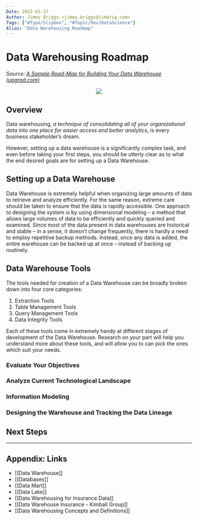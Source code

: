 ```yaml
---
Date: 2022-01-17
Author: Jimmy Briggs <jimmy.briggs@jimbrig.com>
Tags: ["#Type/Slipbox", "#Topic/Dev/DataScience"]
Alias: "Data Warehousing Roadmap"
---
```


# Data Warehousing Roadmap

*Source: [A Sample Road-Map for Building Your Data Warehouse (upgrad.com)](https://www.upgrad.com/blog/a-sample-road-map-for-building-your-data-warehouse/)*

<center><img src="https://i.imgur.com/NHmG2T7.png"/></center>


## Overview

Data warehousing, *a technique of consolidating all of your organizational data into one place for easier access and better analytics*, is every business stakeholder’s dream. 

However, setting up a data warehouse is a significantly complex task, and even before taking your first steps, you should be utterly clear as to what the end desired goals are for setting up a Data Warehouse.

## Setting up a Data Warehouse

Data Warehouse is extremely helpful when organizing large amounts of data to retrieve and analyze efficiently. For the same reason, extreme care should be taken to ensure that the data is rapidly accessible. One approach to designing the system is by using dimensional modeling – a method that allows large volumes of data to be efficiently and quickly queried and examined. Since most of the data present in data warehouses are historical and stable – in a sense, it doesn’t change frequently, there is hardly a need to employ repetitive backup methods. Instead, once any data is added, the entire warehouse can be backed up at once – instead of backing up routinely.

## Data Warehouse Tools

The tools needed for creation of a Data Warehouse can be broadly broken down into four core categories:

1. Extraction Tools
2. Table Management Tools
3. Query Management Tools
4. Data Integrity Tools

Each of these tools come in extremely handy at different stages of development of the Data Warehouse. Research on your part will help you understand more about these tools, and will allow you to can pick the ones which suit your needs.

### Evaluate Your Objectives

### Analyze Current Technological Landscape

### Information Modeling

### Designing the Warehouse and Tracking the Data Lineage

## Next Steps

***

## Appendix: Links

- [[Data Warehouse]]
- [[Databases]]
- [[Data Mart]]
- [[Data Lake]]
- [[Data Warehousing for Insurance Data]]
- [[Data Warehouse Insurance - Kimball Group]]
- [[Data Warehousing Concepts and Definitions]]
